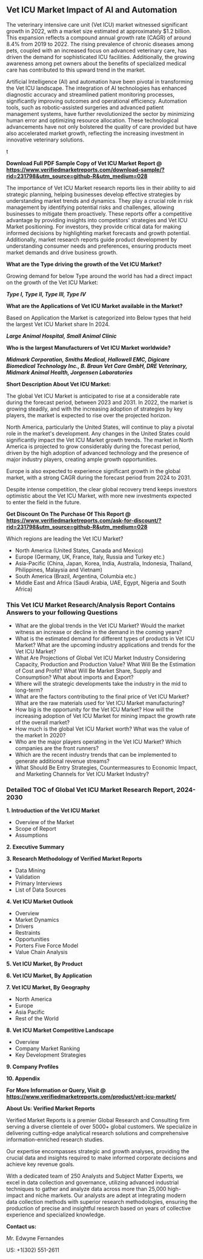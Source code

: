 <h2>Vet ICU Market Impact of AI and Automation</h2><p>The veterinary intensive care unit (Vet ICU) market witnessed significant growth in 2022, with a market size estimated at approximately $1.2 billion. This expansion reflects a compound annual growth rate (CAGR) of around 8.4% from 2019 to 2022. The rising prevalence of chronic diseases among pets, coupled with an increased focus on advanced veterinary care, has driven the demand for sophisticated ICU facilities. Additionally, the growing awareness among pet owners about the benefits of specialized medical care has contributed to this upward trend in the market.</p><p>Artificial Intelligence (AI) and automation have been pivotal in transforming the Vet ICU landscape. The integration of AI technologies has enhanced diagnostic accuracy and streamlined patient monitoring processes, significantly improving outcomes and operational efficiency. Automation tools, such as robotic-assisted surgeries and advanced patient management systems, have further revolutionized the sector by minimizing human error and optimizing resource allocation. These technological advancements have not only bolstered the quality of care provided but have also accelerated market growth, reflecting the increasing investment in innovative veterinary solutions.</p>t</p><p id="" class=""><strong>Download Full PDF Sample Copy of Vet ICU Market Report @ <a href="https://www.verifiedmarketreports.com/download-sample/?rid=231798&utm_source=github-R&utm_medium=028" target="_blank">https://www.verifiedmarketreports.com/download-sample/?rid=231798&utm_source=github-R&utm_medium=028</a></strong></p><p>The importance of&nbsp;Vet ICU Market research reports lies in their ability to aid strategic planning, helping businesses develop effective strategies by understanding market trends and dynamics. They play a crucial role in risk management by identifying potential risks and challenges, allowing businesses to mitigate them proactively. These reports offer a competitive advantage by providing insights into competitors' strategies and Vet ICU Market positioning. For investors, they provide critical data for making informed decisions by highlighting market forecasts and growth potential. Additionally, market research reports guide product development by understanding consumer needs and preferences, ensuring products meet market demands and drive business growth.</p><p><strong>What are the&nbsp;Type driving the growth of the Vet ICU Market?</strong></p><p id="" class="">Growing demand for below Type around the world has had a direct impact on the growth of the Vet ICU Market:</p><em><strong>Type I, Type II, Type III, Type IV</strong></em></p><strong>What are the&nbsp;Applications&nbsp;of Vet ICU Market available in the Market?</strong></p><p id="" class="">Based on Application the Market is categorized into Below types that held the largest Vet ICU Market share In 2024.</p><em><strong>Large Animal Hospital, Small Animal Clinic</strong></em></p><strong>Who is the largest Manufacturers of Vet ICU Market worldwide?</strong></p><p><em><strong>Midmark Corporation, Smiths Medical, Hallowell EMC, Digicare Biomedical Technology Inc., B. Braun Vet Care GmbH, DRE Veterinary, Midmark Animal Health, Jorgensen Laboratories</strong></em></p><p id="" class=""><strong>Short Description About Vet ICU Market:</strong></p><p>The global Vet ICU Market is anticipated to rise at a considerable rate during the forecast period, between 2023 and 2031. In 2022, the market is growing steadily, and with the increasing adoption of strategies by key players, the market is expected to rise over the projected horizon.</p><p>North America, particularly the United States, will continue to play a pivotal role in the market's development. Any changes in the United States could significantly impact the Vet ICU Market growth trends. The market in North America is projected to grow considerably during the forecast period, driven by the high adoption of advanced technology and the presence of major industry players, creating ample growth opportunities.</p><p>Europe is also expected to experience significant growth in the global market, with a strong CAGR during the forecast period from 2024 to 2031.</p><p>Despite intense competition, the clear global recovery trend keeps investors optimistic about the Vet ICU Market, with more new investments expected to enter the field in the future.</p><p id="" class=""><strong>Get Discount On The Purchase Of This Report @ <a href="https://www.verifiedmarketreports.com/ask-for-discount/?rid=231798&utm_source=github-R&utm_medium=028" target="_blank">https://www.verifiedmarketreports.com/ask-for-discount/?rid=231798&utm_source=github-R&utm_medium=028</a></strong></p>Which regions are leading the Vet ICU Market?</p><ul><li>North America (United States, Canada and Mexico)</li><li>Europe (Germany, UK, France, Italy, Russia and Turkey etc.)</li><li>Asia-Pacific (China, Japan, Korea, India, Australia, Indonesia, Thailand, Philippines, Malaysia and Vietnam)</li><li>South America (Brazil, Argentina, Columbia etc.)</li><li>Middle East and Africa (Saudi Arabia, UAE, Egypt, Nigeria and South Africa)</li></ul><h3 id="" class="">This Vet ICU Market Research/Analysis Report Contains Answers to your following Questions</h3><ul><li>What are the global trends in the Vet ICU Market? Would the market witness an increase or decline in the demand in the coming years?</li><li>What is the estimated demand for different types of products in Vet ICU Market? What are the upcoming industry applications and trends for the Vet ICU Market?</li><li>What Are Projections of Global Vet ICU Market Industry Considering Capacity, Production and Production Value? What Will Be the Estimation of Cost and Profit? What Will Be Market Share, Supply and Consumption? What about imports and Export?</li><li>Where will the strategic developments take the industry in the mid to long-term?</li><li>What are the factors contributing to the final price of Vet ICU Market? What are the raw materials used for Vet ICU Market manufacturing?</li><li>How big is the opportunity for the Vet ICU Market? How will the increasing adoption of Vet ICU Market for mining impact the growth rate of the overall market?</li><li>How much is the global Vet ICU Market worth? What was the value of the market In 2020?</li><li>Who are the major players operating in the Vet ICU Market? Which companies are the front runners?</li><li>Which are the recent industry trends that can be implemented to generate additional revenue streams?</li><li>What Should Be Entry Strategies, Countermeasures to Economic Impact, and Marketing Channels for Vet ICU Market Industry?</li></ul><h3 id="" class="">Detailed TOC of Global Vet ICU Market Research Report, 2024-2030</h3><p id="" class=""><strong>1. Introduction of the Vet ICU Market</strong></p><ul><li>Overview of the Market</li><li>Scope of Report</li><li>Assumptions</li></ul><p id="" class=""><strong>2. Executive Summary</strong></p><p id="" class=""><strong>3. Research Methodology of Verified Market Reports</strong></p><ul><li>Data Mining</li><li>Validation</li><li>Primary Interviews</li><li>List of Data Sources</li></ul><p id="" class=""><strong>4. Vet ICU Market Outlook</strong></p><ul><li>Overview</li><li>Market Dynamics</li><li>Drivers</li><li>Restraints</li><li>Opportunities</li><li>Porters Five Force Model</li><li>Value Chain Analysis</li></ul><p id="" class=""><strong>5. Vet ICU Market, By Product</strong></p><p id="" class=""><strong>6. Vet ICU Market, By Application</strong></p><p id="" class=""><strong>7. Vet ICU Market, By Geography</strong></p><ul><li>North America</li><li>Europe</li><li>Asia Pacific</li><li>Rest of the World</li></ul><p id="" class=""><strong>8. Vet ICU Market Competitive Landscape</strong></p><ul><li>Overview</li><li>Company Market Ranking</li><li>Key Development Strategies</li></ul><p id="" class=""><strong>9. Company Profiles</strong></p><p id="" class=""><strong>10. Appendix</strong></p><p id="" class=""><strong>For More Information or Query, Visit @ <a href="https://www.verifiedmarketreports.com/product/vet-icu-market/" target="_blank">https://www.verifiedmarketreports.com/product/vet-icu-market/</a></strong></p><p id="" class=""><strong>About Us: Verified Market Reports</strong></p><p id="" class="">Verified Market Reports is a premier Global Research and Consulting firm serving a diverse clientele of over 5000+ global customers. We specialize in delivering cutting-edge analytical research solutions and comprehensive information-enriched research studies.</p><p id="" class="">Our expertise encompasses strategic and growth analyses, providing the crucial data and insights required to make informed corporate decisions and achieve key revenue goals.</p><p id="" class="">With a dedicated team of 250 Analysts and Subject Matter Experts, we excel in data collection and governance, utilizing advanced industrial techniques to gather and analyze data across more than 25,000 high-impact and niche markets. Our analysts are adept at integrating modern data collection methods with superior research methodologies, ensuring the production of precise and insightful research based on years of collective experience and specialized knowledge.</p><p id="" class=""><strong>Contact us:</strong></p><p id="" class="">Mr. Edwyne Fernandes</p><p id="" class="">US: +1(302) 551-2611</p>